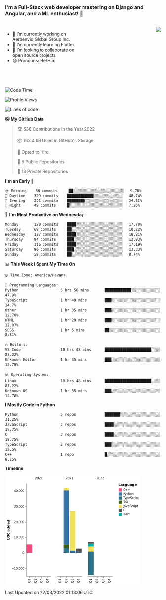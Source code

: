 ### I'm a Full-Stack web developer mastering on Django and Angular, and a ML enthusiast!  👋

<br/>

<img align="right" height="250"  src="https://media1.giphy.com/media/qgQUggAC3Pfv687qPC/giphy.gif?cid=ecf05e470ttfxgsj072btembitu1zn4ti3t3cdyg4jo5b3by&rid=giphy.gif&ct=g" />

 <div style="width:50%">
    <ul>
      <li>🔭 I’m currently working on Aeroenvio Global Group Inc.</li>
      <li>🌱 I’m currently learning Flutter</li>
      <li>👯 I’m looking to collaborate on open source projects</li>
      <li>😄 Pronouns: He/Him</li>
<!--       <li>⚡ Fun fact: I started my first professional project for a company as web dev without knowing any JS </li> -->
    </ul>
  </div>
  
<br/><br/><br/>


<!--START_SECTION:waka-->
![Code Time](http://img.shields.io/badge/Code%20Time-71%20hrs%2020%20mins-blue)

![Profile Views](http://img.shields.io/badge/Profile%20Views-0-blue)

![Lines of code](https://img.shields.io/badge/From%20Hello%20World%20I%27ve%20Written-70%20Thousand%20lines%20of%20code-blue)

**🐱 My GitHub Data** 

> 🏆 538 Contributions in the Year 2022
 > 
> 📦 163.4 kB Used in GitHub's Storage 
 > 
> 💼 Opted to Hire
 > 
> 📜 6 Public Repositories 
 > 
> 🔑 13 Private Repositories  
 > 
**I'm an Early 🐤** 

```text
🌞 Morning    66 commits     ██░░░░░░░░░░░░░░░░░░░░░░░   9.78% 
🌆 Daytime    329 commits    ████████████░░░░░░░░░░░░░   48.74% 
🌃 Evening    231 commits    ████████░░░░░░░░░░░░░░░░░   34.22% 
🌙 Night      49 commits     █░░░░░░░░░░░░░░░░░░░░░░░░   7.26%

```
📅 **I'm Most Productive on Wednesday** 

```text
Monday       120 commits    ████░░░░░░░░░░░░░░░░░░░░░   17.78% 
Tuesday      69 commits     ██░░░░░░░░░░░░░░░░░░░░░░░   10.22% 
Wednesday    127 commits    ████░░░░░░░░░░░░░░░░░░░░░   18.81% 
Thursday     94 commits     ███░░░░░░░░░░░░░░░░░░░░░░   13.93% 
Friday       116 commits    ████░░░░░░░░░░░░░░░░░░░░░   17.19% 
Saturday     90 commits     ███░░░░░░░░░░░░░░░░░░░░░░   13.33% 
Sunday       59 commits     ██░░░░░░░░░░░░░░░░░░░░░░░   8.74%

```


📊 **This Week I Spent My Time On** 

```text
⌚︎ Time Zone: America/Havana

💬 Programming Languages: 
Python                   5 hrs 56 mins       ████████████░░░░░░░░░░░░░   47.9% 
TypeScript               1 hr 49 mins        ███░░░░░░░░░░░░░░░░░░░░░░   14.7% 
Other                    1 hr 35 mins        ███░░░░░░░░░░░░░░░░░░░░░░   12.78% 
HTML                     1 hr 29 mins        ███░░░░░░░░░░░░░░░░░░░░░░   12.07% 
SCSS                     1 hr 5 mins         ██░░░░░░░░░░░░░░░░░░░░░░░   8.81%

🔥 Editors: 
VS Code                  10 hrs 48 mins      █████████████████████░░░░   87.22% 
Unknown Editor           1 hr 35 mins        ███░░░░░░░░░░░░░░░░░░░░░░   12.78%

💻 Operating System: 
Linux                    10 hrs 48 mins      █████████████████████░░░░   87.22% 
Unknown OS               1 hr 35 mins        ███░░░░░░░░░░░░░░░░░░░░░░   12.78%

```

**I Mostly Code in Python** 

```text
Python                   5 repos             ███████░░░░░░░░░░░░░░░░░░   31.25% 
JavaScript               3 repos             ████░░░░░░░░░░░░░░░░░░░░░   18.75% 
C                        3 repos             ████░░░░░░░░░░░░░░░░░░░░░   18.75% 
TypeScript               2 repos             ███░░░░░░░░░░░░░░░░░░░░░░   12.5% 
C++                      1 repo              █░░░░░░░░░░░░░░░░░░░░░░░░   6.25%

```


**Timeline**

![Chart not found](https://raw.githubusercontent.com/dfg-98/dfg-98/main/charts/bar_graph.png) 


 Last Updated on 22/03/2022 01:13:06 UTC
<!--END_SECTION:waka-->
